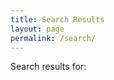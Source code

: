 ```yaml
---
title: Search Results
layout: page
permalink: /search/
---
```


<div class="search-header">Search results for: <em class="search-term"></em></div>     

<div id="search-results"></div>
